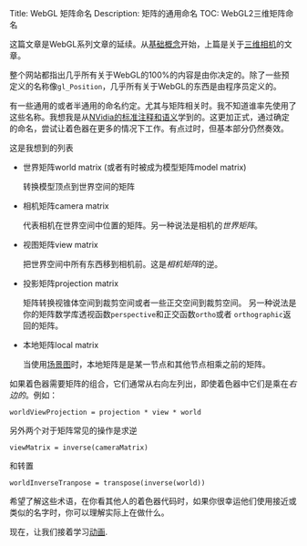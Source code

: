 Title: WebGL 矩阵命名
Description: 矩阵的通用命名
TOC: WebGL2三维矩阵命名


这篇文章是WebGL系列文章的延续。从[基础概念](webgl-fundamentals.html)开始，上篇是关于[三维相机](webgl-3d-camera.html)的文章。

整个网站都指出几乎所有关于WebGL的100%的内容是由你决定的。除了一些预定义的名称像`gl_Position`，几乎所有关于WebGL的东西是由程序员定义的。 

有一些通用的或者半通用的命名约定。尤其与矩阵相关时。我不知道谁率先使用了这些名称。我想我是从[NVidia的标准注释和语义](https://www.nvidia.com/object/using_sas.html)学到的。这更加正式，通过确定的命名，尝试让着色器在更多的情况下工作。有点过时，但基本部分仍然奏效。

这是我想到的列表

*   世界矩阵world matrix (或者有时被成为模型矩阵model matrix)

    转换模型顶点到世界空间的矩阵

*   相机矩阵camera matrix

    代表相机在世界空间中位置的矩阵。另一种说法是相机的*世界矩阵*。

*   视图矩阵view matrix

    把世界空间中所有东西移到相机前。这是*相机矩阵*的逆。

*   投影矩阵projection matrix

    矩阵转换视锥体空间到裁剪空间或者一些正交空间到裁剪空间。 另一种说法是你的矩阵数学库透视函数`perspective`和正交函数`ortho`或者
    `orthographic`返回的矩阵。

*   本地矩阵local matrix

    当使用[场景图](webgl-scene-graph.html)时，本地矩阵是是某一节点和其他节点相乘之前的矩阵。 


如果着色器需要矩阵的组合，它们通常从右向左列出，即使着色器中它们是乘在*右边的*。例如：

    worldViewProjection = projection * view * world

另外两个对于矩阵常见的操作是求逆

    viewMatrix = inverse(cameraMatrix)

和转置

    worldInverseTranpose = transpose(inverse(world))

希望了解这些术语，在你看其他人的着色器代码时，如果你很幸运他们使用接近或类似的名字时，你可以理解实际上在做什么。

现在，让我们接着学习[动画](webgl-animation.html).

